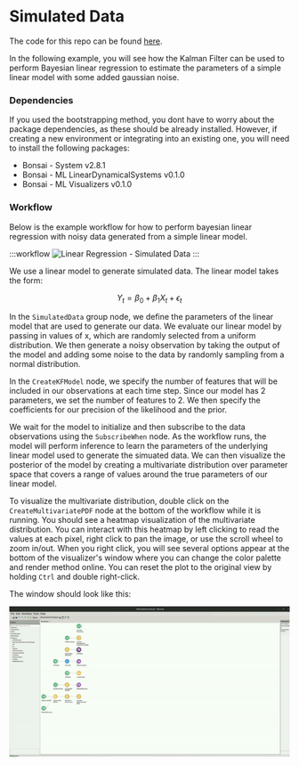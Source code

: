 # Simulated Data

The code for this repo can be found [here](https://github.com/bonsai-rx/machinelearning-examples/tree/main/examples/LinearDynamicalSystems/BayesianLinearRegression/SimulatedData).

In the following example, you will see how the Kalman Filter can be used to perform Bayesian linear regression to estimate the parameters of a simple linear model with some added gaussian noise.

### Dependencies

If you used the bootstrapping method, you dont have to worry about the package dependencies, as these should be already installed. However, if creating a new environment or integrating into an existing one, you will need to install the following packages:

* Bonsai - System v2.8.1
* Bonsai - ML LinearDynamicalSystems v0.1.0
* Bonsai - ML Visualizers v0.1.0

### Workflow

Below is the example workflow for how to perform bayesian linear regression with noisy data generated from a simple linear model.

:::workflow
![Linear Regression - Simulated Data](Simulation.bonsai)
:::

We use a linear model to generate simulated data. The linear model takes the form:

$$Y_t = \beta_0 + \beta_1 X_t + \epsilon_t$$

In the `SimulatedData` group node, we define the parameters of the linear model that are used to generate our data. We evaluate our linear model by passing in values of x, which are randomly selected from a uniform distribution. We then generate a noisy observation by taking the output of the model and adding some noise to the data by randomly sampling from a normal distribution.

In the `CreateKFModel` node, we specify the number of features that will be included in our observations at each time step. Since our model has 2 parameters, we set the number of features to 2. We then specify the coefficients for our precision of the likelihood and the prior. 

We wait for the model to initialize and then subscribe to the data observations using the `SubscribeWhen` node. As the workflow runs, the model will perform inference to learn the parameters of the underlying linear model used to generate the simuated data. We can then visualize the posterior of the model by creating a multivariate distribution over parameter space that covers a range of values around the true parameters of our linear model.

To visualize the multivariate distribution, double click on the `CreateMultivariatePDF` node at the bottom of the workflow while it is running. You should see a heatmap visualization of the multivariate distribution. You can interact with this heatmap by left clicking to read the values at each pixel, right click to pan the image, or use the scroll wheel to zoom in/out. When you right click, you will see several options appear at the bottom of the visualizer's window where you can change the color palette and render method online. You can reset the plot to the original view by holding `Ctrl` and double right-click.

The window should look like this:

![Simulated Data](Simulation.gif)
